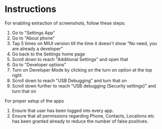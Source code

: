 # Instructions
For enabling extraction of screenshots, follow these steps:
1. Go to "Settings App"
2. Go to "About phone"
3. Tap 5 times on MIUI version till the time it doesn't show "No need, you are already a developer"
4. Go back to the Settings home page
5. Scroll down to reach "Additional Settings" and open that
6. Go to "Developer options"
7. Turn on Developer Mode by clicking on the turn on option at the top right
8. Scroll down to reach "USB Debugging" and turn that on
9. Scroll down further to reach "USB debugging (Security settings)" and turn that on

For proper setup of the apps
1. Ensure that user has been logged into every app.
2. Ensure that all permissions regarding Phone, Contacts, Locations etc has been granted already to reduce the number of false positives. 